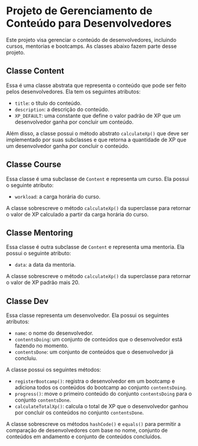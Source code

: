 # Projeto de Gerenciamento de Conteúdo para Desenvolvedores

Este projeto visa gerenciar o conteúdo de desenvolvedores, incluindo cursos, mentorias e bootcamps. As classes abaixo fazem parte desse projeto.

## Classe Content

Essa é uma classe abstrata que representa o conteúdo que pode ser feito pelos desenvolvedores. Ela tem os seguintes atributos:

- `title`: o título do conteúdo.
- `description`: a descrição do conteúdo.
- `XP_DEFAULT`: uma constante que define o valor padrão de XP que um desenvolvedor ganha por concluir um conteúdo.

Além disso, a classe possui o método abstrato `calculateXp()` que deve ser implementado por suas subclasses e que retorna a quantidade de XP que um desenvolvedor ganha por concluir o conteúdo.

## Classe Course

Essa classe é uma subclasse de `Content` e representa um curso. Ela possui o seguinte atributo:

- `workload`: a carga horária do curso.

A classe sobrescreve o método `calculateXp()` da superclasse para retornar o valor de XP calculado a partir da carga horária do curso.

## Classe Mentoring

Essa classe é outra subclasse de `Content` e representa uma mentoria. Ela possui o seguinte atributo:

- `data`: a data da mentoria.

A classe sobrescreve o método `calculateXp()` da superclasse para retornar o valor de XP padrão mais 20.

## Classe Dev

Essa classe representa um desenvolvedor. Ela possui os seguintes atributos:

- `name`: o nome do desenvolvedor.
- `contentsDoing`: um conjunto de conteúdos que o desenvolvedor está fazendo no momento.
- `contentsDone`: um conjunto de conteúdos que o desenvolvedor já concluiu.

A classe possui os seguintes métodos:

- `registerBootcamp()`: registra o desenvolvedor em um bootcamp e adiciona todos os conteúdos do bootcamp ao conjunto `contentsDoing`.
- `progress()`: move o primeiro conteúdo do conjunto `contentsDoing` para o conjunto `contentsDone`.
- `calculateTotalXp()`: calcula o total de XP que o desenvolvedor ganhou por concluir os conteúdos no conjunto `contentsDone`.

A classe sobrescreve os métodos `hashCode()` e `equals()` para permitir a comparação de desenvolvedores com base no nome, conjunto de conteúdos em andamento e conjunto de conteúdos concluídos.
